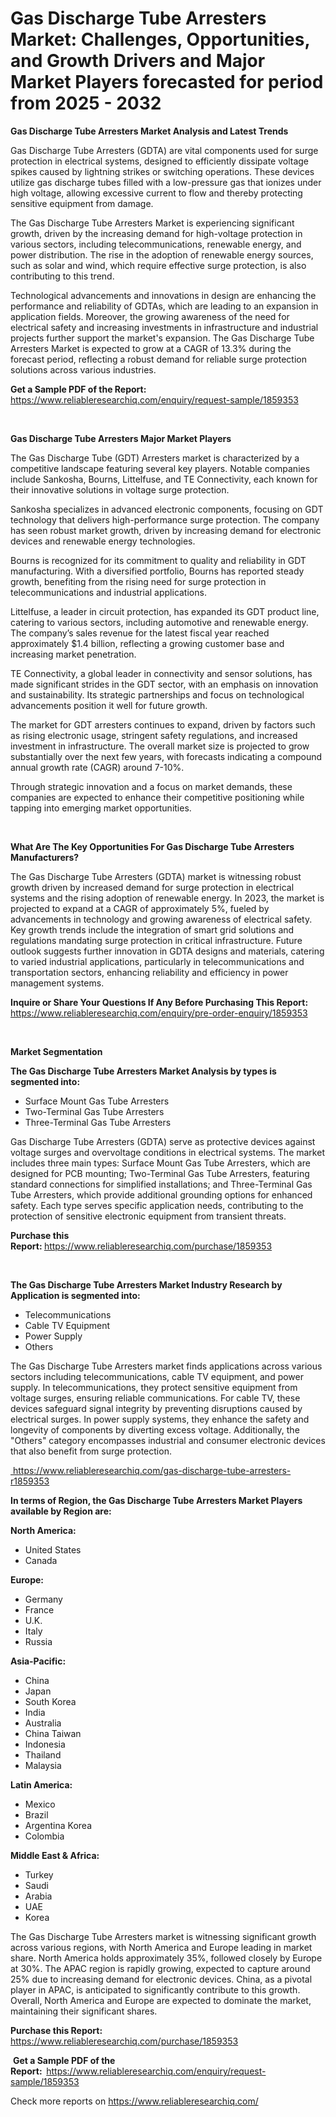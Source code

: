 <p><h1>Gas Discharge Tube Arresters Market: Challenges, Opportunities, and Growth Drivers and Major Market Players forecasted for period from 2025 - 2032</h1></p><p><strong>Gas Discharge Tube Arresters Market Analysis and Latest Trends</strong></p>
<p><p>Gas Discharge Tube Arresters (GDTA) are vital components used for surge protection in electrical systems, designed to efficiently dissipate voltage spikes caused by lightning strikes or switching operations. These devices utilize gas discharge tubes filled with a low-pressure gas that ionizes under high voltage, allowing excessive current to flow and thereby protecting sensitive equipment from damage.</p><p>The Gas Discharge Tube Arresters Market is experiencing significant growth, driven by the increasing demand for high-voltage protection in various sectors, including telecommunications, renewable energy, and power distribution. The rise in the adoption of renewable energy sources, such as solar and wind, which require effective surge protection, is also contributing to this trend.</p><p>Technological advancements and innovations in design are enhancing the performance and reliability of GDTAs, which are leading to an expansion in application fields. Moreover, the growing awareness of the need for electrical safety and increasing investments in infrastructure and industrial projects further support the market's expansion. The Gas Discharge Tube Arresters Market is expected to grow at a CAGR of 13.3% during the forecast period, reflecting a robust demand for reliable surge protection solutions across various industries.</p></p>
<p><strong>Get a Sample PDF of the Report:&nbsp;</strong> <a href="https://www.reliableresearchiq.com/enquiry/request-sample/1859353?utm_campaign=2117&utm_medium=2&utm_source=Github&utm_content=ia&utm_term=16022025&utm_id=gas-discharge-tube-arresters">https://www.reliableresearchiq.com/enquiry/request-sample/1859353</a></p>
<p>&nbsp;</p>
<p><strong>Gas Discharge Tube Arresters Major Market Players</strong></p>
<p><p>The Gas Discharge Tube (GDT) Arresters market is characterized by a competitive landscape featuring several key players. Notable companies include Sankosha, Bourns, Littelfuse, and TE Connectivity, each known for their innovative solutions in voltage surge protection.</p><p>Sankosha specializes in advanced electronic components, focusing on GDT technology that delivers high-performance surge protection. The company has seen robust market growth, driven by increasing demand for electronic devices and renewable energy technologies.</p><p>Bourns is recognized for its commitment to quality and reliability in GDT manufacturing. With a diversified portfolio, Bourns has reported steady growth, benefiting from the rising need for surge protection in telecommunications and industrial applications.</p><p>Littelfuse, a leader in circuit protection, has expanded its GDT product line, catering to various sectors, including automotive and renewable energy. The company’s sales revenue for the latest fiscal year reached approximately $1.4 billion, reflecting a growing customer base and increasing market penetration.</p><p>TE Connectivity, a global leader in connectivity and sensor solutions, has made significant strides in the GDT sector, with an emphasis on innovation and sustainability. Its strategic partnerships and focus on technological advancements position it well for future growth.</p><p>The market for GDT arresters continues to expand, driven by factors such as rising electronic usage, stringent safety regulations, and increased investment in infrastructure. The overall market size is projected to grow substantially over the next few years, with forecasts indicating a compound annual growth rate (CAGR) around 7-10%.</p><p>Through strategic innovation and a focus on market demands, these companies are expected to enhance their competitive positioning while tapping into emerging market opportunities.</p></p>
<p>&nbsp;</p>
<p><strong>What Are The Key Opportunities For Gas Discharge Tube Arresters Manufacturers?</strong></p>
<p><p>The Gas Discharge Tube Arresters (GDTA) market is witnessing robust growth driven by increased demand for surge protection in electrical systems and the rising adoption of renewable energy. In 2023, the market is projected to expand at a CAGR of approximately 5%, fueled by advancements in technology and growing awareness of electrical safety. Key growth trends include the integration of smart grid solutions and regulations mandating surge protection in critical infrastructure. Future outlook suggests further innovation in GDTA designs and materials, catering to varied industrial applications, particularly in telecommunications and transportation sectors, enhancing reliability and efficiency in power management systems.</p></p>
<p><strong>Inquire or Share Your Questions If Any Before Purchasing This Report:</strong> <a href="https://www.reliableresearchiq.com/enquiry/pre-order-enquiry/1859353?utm_campaign=2117&utm_medium=2&utm_source=Github&utm_content=ia&utm_term=16022025&utm_id=gas-discharge-tube-arresters">https://www.reliableresearchiq.com/enquiry/pre-order-enquiry/1859353</a></p>
<p>&nbsp;</p>
<p><strong>Market Segmentation</strong></p>
<p><strong>The Gas Discharge Tube Arresters Market Analysis by types is segmented into:</strong></p>
<p><ul><li>Surface Mount Gas Tube Arresters</li><li>Two-Terminal Gas Tube Arresters</li><li>Three-Terminal Gas Tube Arresters</li></ul></p>
<p><p>Gas Discharge Tube Arresters (GDTA) serve as protective devices against voltage surges and overvoltage conditions in electrical systems. The market includes three main types: Surface Mount Gas Tube Arresters, which are designed for PCB mounting; Two-Terminal Gas Tube Arresters, featuring standard connections for simplified installations; and Three-Terminal Gas Tube Arresters, which provide additional grounding options for enhanced safety. Each type serves specific application needs, contributing to the protection of sensitive electronic equipment from transient threats.</p></p>
<p><strong>Purchase this Report:&nbsp;</strong><a href="https://www.reliableresearchiq.com/purchase/1859353?utm_campaign=2117&utm_medium=2&utm_source=Github&utm_content=ia&utm_term=16022025&utm_id=gas-discharge-tube-arresters">https://www.reliableresearchiq.com/purchase/1859353</a></p>
<p>&nbsp;</p>
<p><strong>The Gas Discharge Tube Arresters Market Industry Research by Application is segmented into:</strong></p>
<p><ul><li>Telecommunications</li><li>Cable TV Equipment</li><li>Power Supply</li><li>Others</li></ul></p>
<p><p>The Gas Discharge Tube Arresters market finds applications across various sectors including telecommunications, cable TV equipment, and power supply. In telecommunications, they protect sensitive equipment from voltage surges, ensuring reliable communications. For cable TV, these devices safeguard signal integrity by preventing disruptions caused by electrical surges. In power supply systems, they enhance the safety and longevity of components by diverting excess voltage. Additionally, the "Others" category encompasses industrial and consumer electronic devices that also benefit from surge protection.</p></p>
<p><a href="https://www.reliableresearchiq.com/gas-discharge-tube-arresters-r1859353?utm_campaign=2117&utm_medium=2&utm_source=Github&utm_content=ia&utm_term=16022025&utm_id=gas-discharge-tube-arresters">&nbsp;https://www.reliableresearchiq.com/gas-discharge-tube-arresters-r1859353</a></p>
<p><strong>In terms of Region, the Gas Discharge Tube Arresters Market Players available by Region are:</strong></p>
<p>
    <p> <strong> North America: </strong>
        <ul>
            <li>United States</li>
            <li>Canada</li>
        </ul>
        </p> 
    <p> <strong> Europe: </strong>
        <ul>
            <li>Germany</li>
            <li>France</li>
            <li>U.K.</li>
            <li>Italy</li>
            <li>Russia</li>
        </ul>
        </p> 
    <p> <strong> Asia-Pacific: </strong>
        <ul>
            <li>China</li>
            <li>Japan</li>
            <li>South Korea</li>
            <li>India</li>
            <li>Australia</li>
            <li>China Taiwan</li>
            <li>Indonesia</li>
            <li>Thailand</li>
            <li>Malaysia</li>
        </ul>
        </p> 
    <p> <strong> Latin America: </strong>
        <ul>
            <li>Mexico</li>
            <li>Brazil</li>
            <li>Argentina Korea</li>
            <li>Colombia</li>
        </ul>
        </p> 
    <p> <strong> Middle East & Africa: </strong>
        <ul>
            <li>Turkey</li>
            <li>Saudi</li>
            <li>Arabia</li>
            <li>UAE</li>
            <li>Korea</li>
        </ul>
    </p>
    </p>
<p><p>The Gas Discharge Tube Arresters market is witnessing significant growth across various regions, with North America and Europe leading in market share. North America holds approximately 35%, followed closely by Europe at 30%. The APAC region is rapidly growing, expected to capture around 25% due to increasing demand for electronic devices. China, as a pivotal player in APAC, is anticipated to significantly contribute to this growth. Overall, North America and Europe are expected to dominate the market, maintaining their significant shares.</p></p>
<p><strong>Purchase this Report: </strong><a href="https://www.reliableresearchiq.com/purchase/1859353?utm_campaign=2117&utm_medium=2&utm_source=Github&utm_content=ia&utm_term=16022025&utm_id=gas-discharge-tube-arresters">https://www.reliableresearchiq.com/purchase/1859353</a></p>
<p>&nbsp;<strong>Get a Sample PDF of the Report:&nbsp;&nbsp;</strong><a href="https://www.reliableresearchiq.com/enquiry/request-sample/1859353?utm_campaign=2117&utm_medium=2&utm_source=Github&utm_content=ia&utm_term=16022025&utm_id=gas-discharge-tube-arresters">https://www.reliableresearchiq.com/enquiry/request-sample/1859353</a></p>
<p><strong></strong></p>
<p>Check more reports on <a href="https://www.reliableresearchiq.com/?utm_campaign=2117&utm_medium=2&utm_source=Github&utm_content=ia&utm_term=16022025&utm_id=gas-discharge-tube-arresters">https://www.reliableresearchiq.com/</a></p>